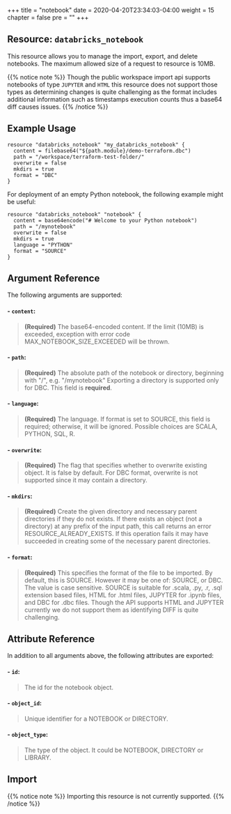 +++
title = "notebook"
date = 2020-04-20T23:34:03-04:00
weight = 15
chapter = false
pre = ""
+++

## Resource: `databricks_notebook`

This resource allows you to manage the import, export, and delete notebooks. The maximum allowed size of a 
request to resource is 10MB. 

{{% notice note %}}
Though the public workspace import api supports notebooks of type `JUPYTER` and `HTML` this resource does not support 
those types as determining changes is quite challenging as the format includes additional information such as timestamps 
execution counts thus a base64 diff causes issues.
{{% /notice %}}

## Example Usage

```hcl
resource "databricks_notebook" "my_databricks_notebook" {
  content = filebase64("${path.module}/demo-terraform.dbc")
  path = "/workspace/terraform-test-folder/"
  overwrite = false
  mkdirs = true
  format = "DBC"
}
```

For deployment of an empty Python notebook, the following example might be useful:

```hcl
resource "databricks_notebook" "notebook" {
  content = base64encode("# Welcome to your Python notebook")
  path = "/mynotebook"
  overwrite = false
  mkdirs = true
  language = "PYTHON"
  format = "SOURCE"
}
```
    
## Argument Reference

The following arguments are supported:

#### - `content`:
> **(Required)** The base64-encoded content. If the limit (10MB) is exceeded, 
exception with error code MAX_NOTEBOOK_SIZE_EXCEEDED will be thrown.

#### - `path`:
> **(Required)** The absolute path of the notebook or directory, beginning with "/", e.g. "/mynotebook"
Exporting a directory is supported only for DBC. This field is **required**.

#### - `language`:
> **(Required)** The language. If format is set to SOURCE, 
this field is required; otherwise, it will be ignored. Possible choices are SCALA, PYTHON, SQL, R.

#### - `overwrite`:
> **(Required)** The flag that specifies whether to overwrite existing object. 
It is false by default. For DBC format, overwrite is not supported since it may contain a directory.

#### - `mkdirs`:
> **(Required)** Create the given directory and necessary parent directories 
if they do not exists. If there exists an object (not a directory) at any prefix of the input path, this call 
returns an error RESOURCE_ALREADY_EXISTS. If this operation fails it may have succeeded in creating some of the necessary parent directories.

#### - `format`:
> **(Required)** This specifies the format of the file to be imported. 
By default, this is SOURCE. However it may be one of: SOURCE, or DBC. The value is case sensitive. 
>SOURCE is suitable for .scala, .py, .r, .sql extension based files, HTML for .html files, JUPYTER for .ipynb files, 
>and DBC for .dbc files. Though the API supports HTML and JUPYTER currently we do not support them as identifying DIFF is 
>quite challenging.

## Attribute Reference

In addition to all arguments above, the following attributes are exported:

#### - `id`:
> The id for the notebook object.

#### - `object_id`:
> Unique identifier for a NOTEBOOK or DIRECTORY.

#### - `object_type`:
> The type of the object. It could be NOTEBOOK, DIRECTORY or LIBRARY.

## Import

{{% notice note %}}
Importing this resource is not currently supported.
{{% /notice %}}
